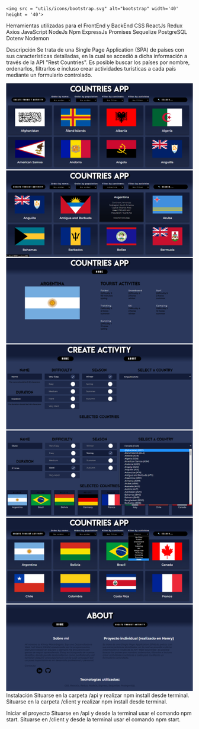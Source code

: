     <img src = "utils/icons/bootstrap.svg" alt="bootstrap" width='40' height = '40'>

Herramientas utilizadas para el FrontEnd y BackEnd
CSS
ReactJs
Redux
Axios
JavaScript
NodeJs
Npm
ExpressJs
Promises
Sequelize
PostgreSQL
Dotenv
Nodemon

Descripción
Se trata de una Single Page Application (SPA) de países con sus características detalladas, en la cual se accedió a dicha información a través de la API "Rest Countries".
Es posible buscar los países por nombre, ordenarlos, filtrarlos e incluso crear actividades turísticas a cada país mediante un formulario controlado.

<img src = "./Home1.png" >
<img src = "./Home2.png" >
<img src = "./Id.png" >
<img src = "./Form1.png" >
<img src = "./Form2.png" >
<img src = "./FilterAct.png" >
<img src = "./About.png" >
Instalación
Situarse en la carpeta /api y realizar npm install desde terminal.
Situarse en la carpeta /client y realizar npm install desde terminal.

Iniciar el proyecto
Situarse en /api y desde la terminal usar el comando npm start.
Situarse en /client y desde la terminal usar el comando npm start.